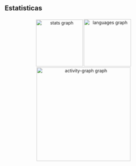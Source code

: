 <h2 align="left">Estatisticas</h2>

###

<div align="center">
  <img src="https://github-readme-stats.vercel.app/api?username=jopecaneca&hide_title=false&hide_rank=false&show_icons=true&include_all_commits=true&count_private=true&disable_animations=false&theme=gruvbox_light&locale=pt-br&hide_border=false&order=1" height="150" alt="stats graph"  />
  <img src="https://github-readme-stats.vercel.app/api/top-langs?username=jopecaneca&locale=pt-br&hide_title=false&layout=compact&card_width=320&langs_count=8&theme=gruvbox_light&hide_border=true&order=2" height="151" alt="languages graph"  />
  <img src="https://github-readme-activity-graph.vercel.app/graph?username=jopecaneca&radius=16&theme=gruvbox&area=false&order=5&hide_border=true" height="300" alt="activity-graph graph"  />
</div>

###

 
